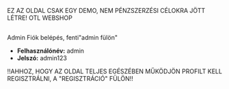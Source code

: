 EZ AZ OLDAL CSAK EGY DEMO, NEM PÉNZSZERZÉSI CÉLOKRA JÖTT LÉTRE!
OTL WEBSHOP
##
 Admin Fiók belépés, fenti"admin fülön"
- **Felhasználónév:** admin
- **Jelszó:** admin123

!!AHHOZ, HOGY AZ OLDAL TELJES EGÉSZÉBEN MŰKÖDJÖN PROFILT KELL REGISZTRÁLNI, A "REGISZTRÁCIÓ" FÜLÖN!!
